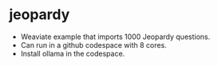 # jeopardy
- Weaviate example that imports 1000 Jeopardy questions.
- Can run in a github codespace with 8 cores.
- Install ollama in the codespace.
